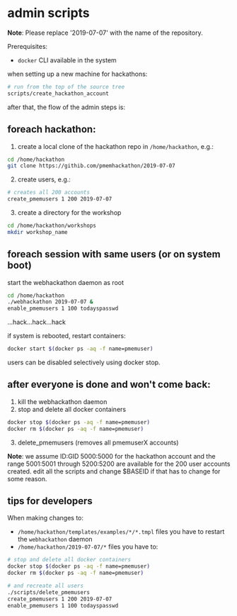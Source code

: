 # admin scripts

**Note**: Please replace '2019-07-07' with the name of the repository.

Prerequisites:

- `docker` CLI available in the system

when setting up a new machine for hackathons:

```sh
# run from the top of the source tree
scripts/create_hackathon_account
```

after that, the flow of the admin steps is:

## foreach hackathon:

1. create a local clone of the hackathon repo in `/home/hackathon`, e.g.:

```sh
cd /home/hackathon
git clone https://githib.com/pmemhackathon/2019-07-07
```

2. create users, e.g.:

```sh
# creates all 200 accounts
create_pmemusers 1 200 2019-07-07
```

3. create a directory for the workshop

```sh
cd /home/hackathon/workshops
mkdir workshop_name
```

## foreach session with same users (or on system boot)

start the webhackathon daemon as root

```sh
cd /home/hackathon
./webhackathon 2019-07-07 &
enable_pmemusers 1 100 todayspasswd
```

...hack...hack...hack

if system is rebooted, restart containers:

```sh
docker start $(docker ps -aq -f name=pmemuser)
```

users can be disabled selectively using docker stop.

## after everyone is done and won't come back:

1. kill the webhackathon daemon
2. stop and delete all docker containers

```sh
docker stop $(docker ps -aq -f name=pmemuser)
docker rm $(docker ps -aq -f name=pmemuser)
```

3. delete_pmemusers (removes all pmemuserX accounts)

**Note**: we assume ID:GID 5000:5000 for the hackathon account and the range 5001:5001 through 5200:5200 are available for the 200 user accounts created.  edit all the scripts and change $BASEID if that has to change for some reason.

## tips for developers

When making changes to:
- `/home/hackathon/templates/examples/*/*.tmpl` files you have to restart the `webhackathon` daemon
- `/home/hackathon/2019-07-07/*` files you have to:

```sh
# stop and delete all docker containers
docker stop $(docker ps -aq -f name=pmemuser)
docker rm $(docker ps -aq -f name=pmemuser)

# and recreate all users
./scripts/delete_pmemusers
create_pmemusers 1 200 2019-07-07
enable_pmemusers 1 100 todayspasswd
```
